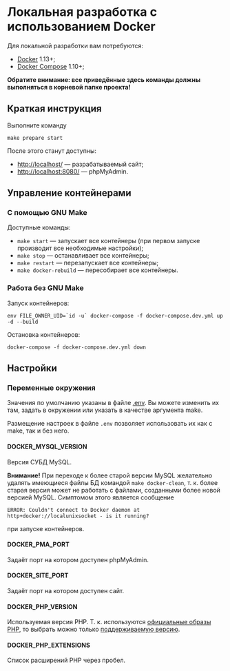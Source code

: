 # Локальная разработка с использованием Docker

Для локальной разработки вам потребуются:

- [Docker](https://docs.docker.com/install/) 1.13+;
- [Docker Compose](https://docs.docker.com/compose/install/) 1.10+;

**Обратите внимание: все приведённые здесь команды должны выполняться в корневой папке проекта!**

## Краткая инструкция

Выполните команду

    make prepare start

После этого станут доступны:

- [http://localhost/](http://localhost/) — разрабатываемый сайт;
- [http://localhost:8080/](http://localhost8080/) — phpMyAdmin.

## Управление контейнерами

### С помощью GNU Make

Доступные команды:

- `make start` — запускает все контейнеры (при первом запуске производит все необходимые настройки);
- `make stop` — останавливает все контейнеры;
- `make restart` — перезапускает все контейнеры;
- `make docker-rebuild` — пересобирает все контейнеры.

### Работа без GNU Make

Запуск контейнеров:

    env FILE_OWNER_UID=`id -u` docker-compose -f docker-compose.dev.yml up -d --build

Остановка контейнеров:

    docker-compose -f docker-compose.dev.yml down

## Настройки

### Переменные окружения

Значения по умолчанию указаны в файле [.env](../.env). Вы можете изменить их там, задать в окружении
или указать в качестве аргумента make.

Размещение настроек в файле `.env` позволяет использовать их как с make, так и без него.

#### DOCKER_MYSQL_VERSION

Версия СУБД MySQL.

**Внимание!** При переходе к более старой версии MySQL желательно удалять имеющиеся файлы БД командой
`make docker-clean`, т. к. более старая версия может не работать с файлами, созданными более новой версией MySQL.
Симптомом этого является сообщение

    ERROR: Couldn't connect to Docker daemon at http+docker://localunixsocket - is it running? 

при запуске контейнеров.

#### DOCKER_PMA_PORT

Задаёт порт на котором доступен phpMyAdmin.

#### DOCKER_SITE_PORT

Задаёт порт на котором доступен сайт.

#### DOCKER_PHP_VERSION

Используемая версия PHP. Т. к. используются
[официальные образы PHP](https://hub.docker.com/r/library/php/tags/), то выбрать можно только
[поддерживаемую версию](http://php.net/supported-versions.php).

#### DOCKER_PHP_EXTENSIONS

Список расширений PHP через пробел.
